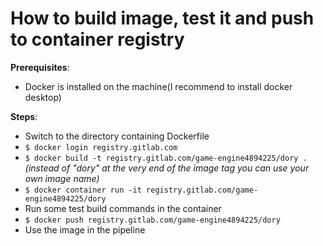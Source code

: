 # How to build image, test it and push to container registry

**Prerequisites**:
* Docker is installed on the machine(I recommend to install docker desktop)

**Steps**:
* Switch to the directory containing Dockerfile
* `$ docker login registry.gitlab.com`
* `$ docker build -t registry.gitlab.com/game-engine4894225/dory .`
  _(instead of "dory" at the very end of the image tag you can use your own image name)_
* `$ docker container run -it registry.gitlab.com/game-engine4894225/dory`
* Run some test build commands in the container
* `$ docker push registry.gitlab.com/game-engine4894225/dory`
* Use the image in the pipeline